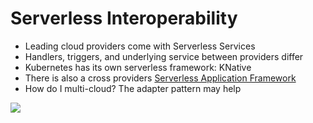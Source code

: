 # Serverless Interoperability

* Leading cloud providers come with Serverless Services
* Handlers, triggers, and underlying service between providers differ
* Kubernetes has its own serverless framework: KNative
* There is also a cross providers [Serverless Application Framework](https://serverless.com/)
* How do I multi-cloud? The adapter pattern may help

[![](/media/adapter-pattern.png)](https://blog.usejournal.com/adapter-design-pattern-acd51418572f)



